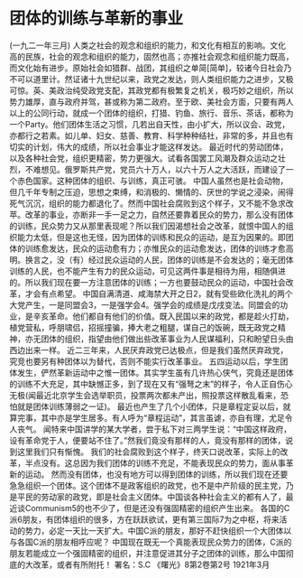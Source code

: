# 团体的训练与革新的事业
(一九二一年三月)
人类之社会的观念和组织的能力，和文化有相互的影响。文化高的民族，社会的观念和组织的能力，固然也高；亦推社会观念和组织能力既高，而文化始有进步。原始社会如猎群、战团，其组织之单简[简单]，较诸今日社会乃不可以道里计。然证诸十九世纪以来，政党之发达，则人类组织能力之进步，又极可惊。英、美政治纯受政党支配，其政党都有极繁复之机关，极巧妙之组织，所以势力雄厚，直与政府并驾，甚或称为第二政府。至于欧、美社会方面，只要有两人以上的公同行动，就成一个团体的组织，打猎、钓鱼、旅行、音乐、茶话，都称为一个Party。他们团体生活之习惯，几若出自天性，由小扩大，所以议会、政党，亦都行之若素。如儿单、妇女、慈善、教育、科学种种结社，非常的多，并且也有切实的计划，伟大的成绩，所以社会事业才能这样发达。
最近时代的劳动团体，以及各种社会党，组织更精密，势力更强大。试看各国罢工风潮及群众运动之壮烈，不难想见。俄罗斯共产党，党员六十万人，以六十万人之大活跃，而建设了一个赤色国家。这种团体的组织、与训练，真正可骇。
中国人虽然也是社会动物，但几千年专制之压迫，思想之束缚，和消极的、懒情的、厌世的学说之浸染，闹得死气沉沉，组织的能力都退化了。然而中国社会腐败到这个样子，又不能不急求改苹。改革的事业，亦断非一手一足之力，自然还要靠着民众的势力，那么没有团体的训练，民众势力又从那里表现呢？所以我们因渴想社会之改革，就恨中国人的组织能力太低，但是这也无怪，因为团体的训练和民众的运动，是互为因果的。即团体的训练愈发达，民众的运动愈有力；亦惟民众的运动愈发达，团体的训练才愈高明。换言之，没（有）经过民众运动的人民，团体的训练是不会发达的；毫无团体训练的人民，也不能产生有力的民众运动，可见这两件事是相待为用，相随俱进的。所以我们现在要一方注意团体的训练；一方也要鼓动民众的运动，中国社会改革，才会有点希望。
中国自满清道、咸海禁大开之日2，就有受些欧化洗礼的两个大党产生，一是同盟会3，一是强学会4。强学会的成绩是戊戌变法。同盟会的功业，是辛亥革命。他们都自有他们的价值。既入民国以来的政党，都是趁火打劫，植党营私，呼朋啸侣，招摇撞骗，捧大老之粗腿，谋自己的饭碗，既无政党之精神，亦无团体的组织，指望由他们做出些改革事业为人民谋福利，只和盼望日头由西边出来一样。
近二三年来，人民厌弃政党已达极点，但是我们虽然厌弃政党，究竞也要另有种团体以为替代，否则不能实行改革事业。
五四运动以后，学生团体发生，俨然革新运动中之惟一团体。其实学生虽有几许热心侠气，究竟还是团体的训练不大充足，其中缺憾正多，到了现在又有“强弩之末”的样子，令人正自伤心无极(闻最近北京学生会选举职员，投票两次都未产出，照投票这样散乱看来，恐怕就是团体训练薄弱之一证)。
最近也产生了几个小团体，只是章程定妥以后，就算完事，其中亦是学生居多。有人呼为“章程运动”，其言虽谑，亦自有理，尤足令人丧气。
闻特来中国讲学的某大学者，尝于私下对三两学生说：“中国这样政府，设有革命党于人，便要站不住了。”然我们竟没有那样的人，竟没有那样的团体，说到这里我们只有惭愧。
我们的社会腐败到这个样子，终天口说改革，实际上的改革，半点没有。这总因为我们团体的训练不充足，不能表现民众的势力，面从事革新的运动。
然而没有团体，也没有地方可以得到团体的训练，所以我们现在还要急急组织一个团体。这个团体不是政客组织的政党，也不是中产阶级的民主党，乃是平民的劳动家的政党，即是社会主义团体。中国谈各种社会主义的都有人了，最近谈Communism5的也不少了，但是还没有强固精密的组织产生出来。
各国的C派6朋友，有团体组织的很多，方在跃跃欲试，更有第三国际7为之中枢，将来活动的势力，必定一天比一天扩大。中国C派的朋友，那好不赶快组织一个大团体以与各国C派的朋友相呼应呢？
中国现在既无一个真能表现民众势力的团体，C派的朋友若能成立一个强固精密的组织，并注意促进其分子之团体的训练，那么中国彻底的大改革，或者有所附托！
署名：S.C
《曙光》8第2卷第2号
1921年3月

